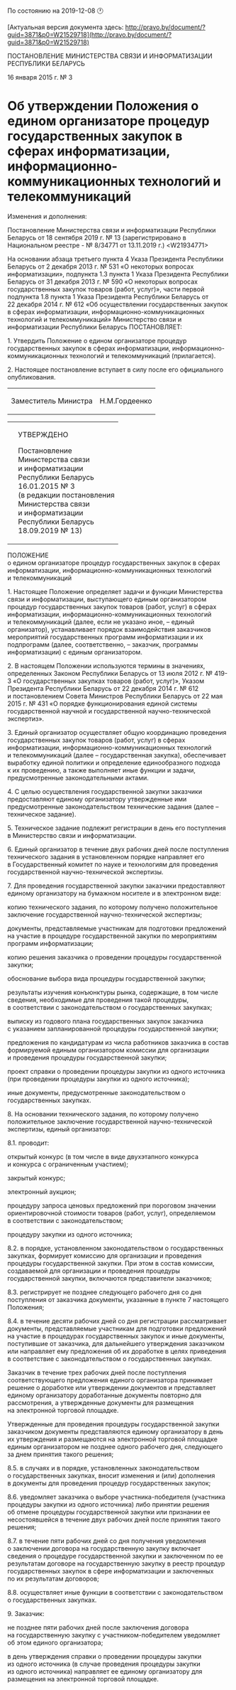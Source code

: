 По состоянию на 2019-12-08 &#x1F550;

[Актуальная версия документа здесь: http://pravo.by/document/?guid=3871&p0=W21529718](http://pravo.by/document/?guid=3871&p0=W21529718)

<p>ПОСТАНОВЛЕНИЕ МИНИСТЕРСТВА СВЯЗИ И ИНФОРМАТИЗАЦИИ РЕСПУБЛИКИ БЕЛАРУСЬ</p>
<p>16 января 2015 г. № 3</p>
<h1>Об утверждении Положения о едином организаторе процедур государственных закупок в сферах информатизации, информационно-коммуникационных технологий и телекоммуникаций</h1>
<p>Изменения и дополнения:</p>
<p>Постановление Министерства связи и информатизации Республики Беларусь от 18 сентября 2019 г. № 13 (зарегистрировано в Национальном реестре - № 8/34771 от 13.11.2019 г.) &lt;W21934771&gt;</p>
<p></p>
<p>На основании абзаца третьего пункта 4 Указа Президента Республики Беларусь от 2 декабря 2013 г. № 531 «О некоторых вопросах информатизации», подпункта 1.3 пункта 1 Указа Президента Республики Беларусь от 31 декабря 2013 г. № 590 «О некоторых вопросах государственных закупок товаров (работ, услуг)», части первой подпункта 1.8 пункта 1 Указа Президента Республики Беларусь от 22 декабря 2014 г. № 612 «Об осуществлении государственных закупок в сферах информатизации, информационно-коммуникационных технологий и телекоммуникаций» Министерство связи и информатизации Республики Беларусь ПОСТАНОВЛЯЕТ:</p>
<p>1. Утвердить Положение о едином организаторе процедур государственных закупок в сферах информатизации, информационно-коммуникационных технологий и телекоммуникаций (прилагается).</p>
<p>2. Настоящее постановление вступает в силу после его официального опубликования.</p>
<p></p>
<table><tr>
<td><p>Заместитель Министра</p></td>
<td><p>Н.М.Гордеенко</p></td>
</tr></table>
<p></p>
<table><tr>
<td><p></p></td>
<td>
<p>УТВЕРЖДЕНО</p>
<p>Постановление<br>Министерства связи<br>и информатизации<br>Республики Беларусь<br>16.01.2015 № 3<br>(в редакции постановления<br>Министерства связи<br>и информатизации<br>Республики Беларусь<br>18.09.2019 № 13)</p>
</td>
</tr></table>
<p>ПОЛОЖЕНИЕ<br>о едином организаторе процедур государственных закупок в сферах информатизации, информационно-коммуникационных технологий и телекоммуникаций</p>
<p>1. Настоящее Положение определяет задачи и функции Министерства связи и информатизации, выступающего единым организатором процедур государственных закупок товаров (работ, услуг) в сферах информатизации, информационно-коммуникационных технологий и телекоммуникаций (далее, если не указано иное, – единый организатор), устанавливает порядок взаимодействия заказчиков мероприятий государственных программ информатизации и их подпрограмм (далее, соответственно, – заказчик, программы информатизации) с единым организатором.</p>
<p>2. В настоящем Положении используются термины в значениях, определенных Законом Республики Беларусь от 13 июля 2012 г. № 419-З «О государственных закупках товаров (работ, услуг)», Указом Президента Республики Беларусь от 22 декабря 2014 г. № 612 и постановлением Совета Министров Республики Беларусь от 22 мая 2015 г. № 431 «О порядке функционирования единой системы государственной научной и государственной научно-технической экспертиз».</p>
<p>3. Единый организатор осуществляет общую координацию проведения государственных закупок товаров (работ, услуг) в сферах информатизации, информационно-коммуникационных технологий и телекоммуникаций (далее – государственная закупка), обеспечивает выработку единой политики и определение единообразного подхода к их проведению, а также выполняет иные функции и задачи, предусмотренные законодательными актами.</p>
<p>4. С целью осуществления государственной закупки заказчики предоставляют единому организатору утвержденные ими предусмотренные законодательством технические задания (далее – техническое задание).</p>
<p>5. Техническое задание подлежит регистрации в день его поступления в Министерство связи и информатизации.</p>
<p>6. Единый организатор в течение двух рабочих дней после поступления технического задания в установленном порядке направляет его в Государственный комитет по науке и технологиям для проведения государственной научно-технической экспертизы.</p>
<p>7. Для проведения государственной закупки заказчики предоставляют единому организатору на бумажном носителе и в электронном виде:</p>
<p>копию технического задания, по которому получено положительное заключение государственной научно-технической экспертизы;</p>
<p>документы, представляемые участникам для подготовки предложений на участие в процедуре государственной закупки по мероприятиям программ информатизации;</p>
<p>копию решения заказчика о проведении процедуры государственной закупки;</p>
<p>обоснование выбора вида процедуры государственной закупки;</p>
<p>результаты изучения конъюнктуры рынка, содержащие, в том числе сведения, необходимые для проведения такой процедуры, в соответствии с законодательством о государственных закупках;</p>
<p>выписку из годового плана государственных закупок заказчика с указанием запланированной процедуры государственной закупки;</p>
<p>предложения по кандидатурам из числа работников заказчика в состав формируемой единым организатором комиссии для организации и проведения процедуры государственной закупки;</p>
<p>проект справки о проведении процедуры закупки из одного источника (при проведении процедуры закупки из одного источника);</p>
<p>иные документы, предусмотренные законодательством о государственных закупках.</p>
<p>8. На основании технического задания, по которому получено положительное заключение государственной научно-технической экспертизы, единый организатор:</p>
<p>8.1. проводит:</p>
<p>открытый конкурс (в том числе в виде двухэтапного конкурса и конкурса с ограниченным участием);</p>
<p>закрытый конкурс;</p>
<p>электронный аукцион;</p>
<p>процедуру запроса ценовых предложений при пороговом значении ориентировочной стоимости товаров (работ, услуг), определяемом в соответствии с законодательством;</p>
<p>процедуру закупки из одного источника;</p>
<p>8.2. в порядке, установленном законодательством о государственных закупках, формирует комиссию для организации и проведения процедуры государственной закупки. При этом в состав комиссии, создаваемой для организации и проведения процедуры государственной закупки, включаются представители заказчиков;</p>
<p>8.3. регистрирует не позднее следующего рабочего дня со дня поступления от заказчика документы, указанные в пункте 7 настоящего Положения;</p>
<p>8.4. в течение десяти рабочих дней со дня регистрации рассматривает документы, представляемые участникам для подготовки предложений на участие в процедурах государственных закупок и иные документы, поступившие от заказчика, для дальнейшего утверждения заказчиком или направляет ему предложения об их доработке в целях приведения в соответствие с законодательством о государственных закупках.</p>
<p>Заказчик в течение трех рабочих дней после поступления соответствующего предложения единого организатора принимает решение о доработке или утверждении документов и представляет единому организатору доработанные документы повторно для рассмотрения, а утвержденные документы для размещения на электронной торговой площадке.</p>
<p>Утвержденные для проведения процедуры государственной закупки заказчиком документы представляются единому организатору в день их утверждения и размещаются на электронной торговой площадке единым организатором не позднее одного рабочего дня, следующего за днем принятия такого решения;</p>
<p>8.5. в случаях и в порядке, установленных законодательством о государственных закупках, вносит изменения и (или) дополнения в документы для проведения процедур государственных закупок;</p>
<p>8.6. уведомляет заказчика о выборе участника-победителя (участника процедуры закупки из одного источника) либо принятии решения об отмене процедуры государственной закупки или признании ее несостоявшейся в течение двух рабочих дней после принятия такого решения;</p>
<p>8.7. в течение пяти рабочих дней со дня получения уведомления о заключении договора на государственную закупку включает сведения о процедуре государственной закупки и заключенном по ее результатам договоре на государственную закупку в реестр процедур государственных закупок в сфере информатизации и заключенных по их результатам договоров;</p>
<p>8.8. осуществляет иные функции в соответствии с законодательством о государственных закупках.</p>
<p>9. Заказчик:</p>
<p>не позднее пяти рабочих дней после заключения договора на государственную закупку с участником-победителем уведомляет об этом единого организатора;</p>
<p>в день утверждения справки о проведении процедуры закупки из одного источника (в случае проведения процедуры закупки из одного источника) направляет ее единому организатору для размещения на электронной торговой площадке.</p>
<p></p>
